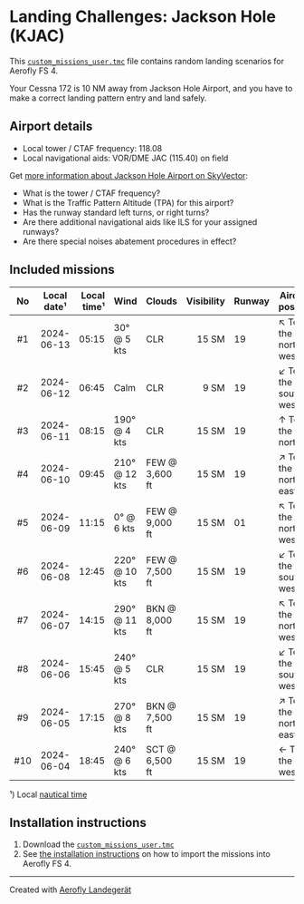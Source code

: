# Landing Challenges: Jackson Hole (KJAC)

This [`custom_missions_user.tmc`](./custom_missions_user.tmc) file contains random landing scenarios for Aerofly FS 4.

Your Cessna 172 is 10 NM away from Jackson Hole Airport, and you have to make a correct landing pattern entry and land safely.

## Airport details

- Local tower / CTAF frequency: 118.08
- Local navigational aids: VOR/DME JAC (115.40) on field

Get [more information about Jackson Hole Airport on SkyVector](https://skyvector.com/airport/KJAC):

- What is the tower / CTAF frequency?
- What is the Traffic Pattern Altitude (TPA) for this airport?
- Has the runway standard left turns, or right turns?
- Are there additional navigational aids like ILS for your assigned runways?
- Are there special noises abatement procedures in effect?

## Included missions

| No  | Local date¹ | Local time¹ | Wind          | Clouds         | Visibility | Runway | Aircraft position    |
| :-: | ----------- | ----------: | ------------- | -------------- | ---------: | ------ | -------------------- |
| #1  | 2024-06-13  |       05:15 | 30° @ 5 kts   | CLR            |      15 SM | 19     | ↖ To the north-west |
| #2  | 2024-06-12  |       06:45 | Calm          | CLR            |       9 SM | 19     | ↙ To the south-west |
| #3  | 2024-06-11  |       08:15 | 190° @ 4 kts  | CLR            |      15 SM | 19     | ↑ To the north       |
| #4  | 2024-06-10  |       09:45 | 210° @ 12 kts | FEW @ 3,600 ft |      15 SM | 19     | ↗ To the north-east |
| #5  | 2024-06-09  |       11:15 | 0° @ 6 kts    | FEW @ 9,000 ft |      15 SM | 01     | ↖ To the north-west |
| #6  | 2024-06-08  |       12:45 | 220° @ 10 kts | FEW @ 7,500 ft |      15 SM | 19     | ↙ To the south-west |
| #7  | 2024-06-07  |       14:15 | 290° @ 11 kts | BKN @ 8,000 ft |      15 SM | 19     | ↖ To the north-west |
| #8  | 2024-06-06  |       15:45 | 240° @ 5 kts  | CLR            |      15 SM | 19     | ↙ To the south-west |
| #9  | 2024-06-05  |       17:15 | 270° @ 8 kts  | BKN @ 7,500 ft |      15 SM | 19     | ↗ To the north-east |
| #10 | 2024-06-04  |       18:45 | 240° @ 6 kts  | SCT @ 6,500 ft |      15 SM | 19     | ← To the west        |

¹) Local [nautical time](https://en.wikipedia.org/wiki/Nautical_time)

## Installation instructions

1. Download the [`custom_missions_user.tmc`](./custom_missions_user.tmc)
2. See [the installation instructions](https://fboes.github.io/aerofly-missions/docs/generic-installation.html) on how to import the missions into Aerofly FS 4.

---

Created with [Aerofly Landegerät](https://github.com/fboes/aerofly-patterns)
